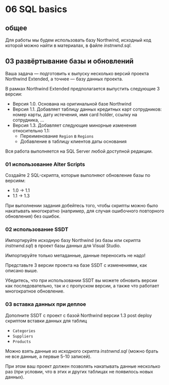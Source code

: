 # 06 SQL basics

## общее

Для работы мы будем использовать базу Northwind, исходный код которой
можно найти в материалах, в файле _instnwnd.sql_.

## 03 развёртывание базы и обновлений

Ваша задача &mdash; подготовить к выпуску несколько версий
проекта Northwind Extended, а точнее &mdash; базу данных проекта.

В рамках Northwind Extended предполагается выпустить следующие 3 версии:
*   Версия 1.0. Основана на оригинальной базе Northwind
*   Версия 1.1. Добавляет таблицу данных кредитных карт сотрудников:
    номер карты, дату истечения, имя card holder, ссылку на сотрудника, ...
*   Версия 1.3. Добавляет следующие минорные изменения относительно 1.1:
    *   Переименование `Region` в `Regions`
    *   Добавление в таблицу клиентов даты основания

Вся работа выполняется на SQL Server любой доступной редакции.

### 01 использование Alter Scripts

Создайте 2 SQL-скрипта, которые выполняют обновление базы по версиям:
*   1.0 &rarr; 1.1
*   1.1 &rarr; 1.3

При выполнении задания добейтесь того,
чтобы скрипты можно было накатывать многократно
(например, для случая ошибочного повторного обновления) без ошибок.

### 02 использование SSDT

Импортируйте исходную базу Northwind (из базы или скрипта _instnwnd.sql_)
в проект базы данных для Visual Studio.

Импортируйте только метаданные, данные переносить не надо!

Представьте 3 версии проекта на базе SSDT с изменениями, как описано выше.

Убедитесь, что при использовании SSDT вы можете обновить версии
как последовательно, так и с пропуском версии,
а также что работает многократное обновление.

### 03 вставка данных при деплое

Дополните SSDT с проект с базой Northwind версии 1.3
post deploy скриптом вставки данных для таблиц
*   `Categories`
*   `Suppliers`
*   `Products`

Можно взять данные из исходного скрипта _instnwnd.sql_
(можно брать не все данные, а первые 5-10 записей).

При этом ваш проект должен позволять накатывать данные несколько раз
(при условии, что в этих и других таблицах не появилось новых данных).
